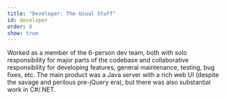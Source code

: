```yaml
---
title: "Developer: The Usual Stuff"
id: developer
order: 0
show: true
---
```


Worked as a member of the 6-person dev team, both with solo responsibility
for major parts of the codebase and collaborative responsibility for developing
features, general maintenance, testing, bug fixes, etc.  The main product was a
Java server with a rich web UI (despite the savage and perilous pre-jQuery era),
but there was also substantial work in C#/.NET. 
